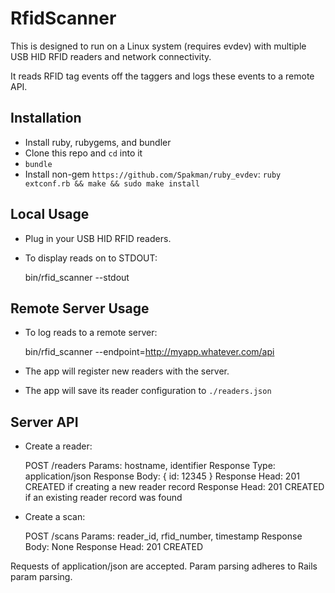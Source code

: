 RfidScanner
===========

This is designed to run on a Linux system (requires evdev) with multiple USB
HID RFID readers and network connectivity.

It reads RFID tag events off the taggers and logs these events to a remote API.

Installation
------------

* Install ruby, rubygems, and bundler
* Clone this repo and `cd` into it
* `bundle`
* Install non-gem `https://github.com/Spakman/ruby_evdev`:
  `ruby extconf.rb && make && sudo make install`

Local Usage
-----------

* Plug in your USB HID RFID readers.
* To display reads on to STDOUT:

    bin/rfid_scanner --stdout

Remote Server Usage
-------------------

* To log reads to a remote server:

    bin/rfid_scanner --endpoint=http://myapp.whatever.com/api

* The app will register new readers with the server.

* The app will save its reader configuration to `./readers.json`

Server API
----------

* Create a reader:

    POST <endpoint>/readers
    Params: hostname, identifier
    Response Type: application/json
    Response Body: { id: 12345 }
    Response Head: 201 CREATED if creating a new reader record
    Response Head: 201 CREATED if an existing reader record was found

* Create a scan:

    POST <endpoint>/scans
    Params: reader_id, rfid_number, timestamp
    Response Body: None
    Response Head: 201 CREATED

Requests of application/json are accepted.
Param parsing adheres to Rails param parsing.
